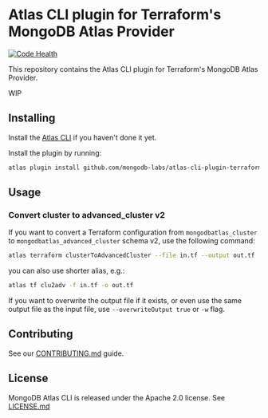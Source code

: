 # Atlas CLI plugin for Terraform's MongoDB Atlas Provider

[![Code Health](https://github.com/mongodb-labs/atlas-cli-plugin-terraform/actions/workflows/code-health.yml/badge.svg)](https://github.com/mongodb-labs/atlas-cli-plugin-terraform/actions/workflows/code-health.yml)

This repository contains the Atlas CLI plugin for Terraform's MongoDB Atlas Provider.

WIP

## Installing

Install the [Atlas CLI](https://github.com/mongodb/mongodb-atlas-cli) if you haven't done it yet.

Install the plugin by running:
```bash
atlas plugin install github.com/mongodb-labs/atlas-cli-plugin-terraform
```

## Usage

### Convert cluster to advanced_cluster v2
If you want to convert a Terraform configuration from `mongodbatlas_cluster` to `mongodbatlas_advanced_cluster` schema v2, use the following command:
```bash
atlas terraform clusterToAdvancedCluster --file in.tf --output out.tf
```

you can also use shorter alias, e.g.: 
```bash
atlas tf clu2adv -f in.tf -o out.tf
```

If you want to overwrite the output file if it exists, or even use the same output file as the input file, use `--overwriteOutput true` or `-w` flag.


## Contributing

See our [CONTRIBUTING.md](CONTRIBUTING.md) guide.

## License

MongoDB Atlas CLI is released under the Apache 2.0 license. See [LICENSE.md](LICENSE.md)
